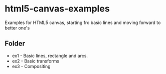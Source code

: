 html5-canvas-examples
=====================

Examples for HTML5 canvas, starting fro basic lines and moving forward to better one's

Folder
------

* ex1 - Basic lines, rectangle and arcs. 
* ex2 - Basic transforms
* ex3 - Compositing